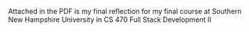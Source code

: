 Attached in the PDF is my final reflection for my final course at Southern New Hampshire University in CS 470 Full Stack Development II
